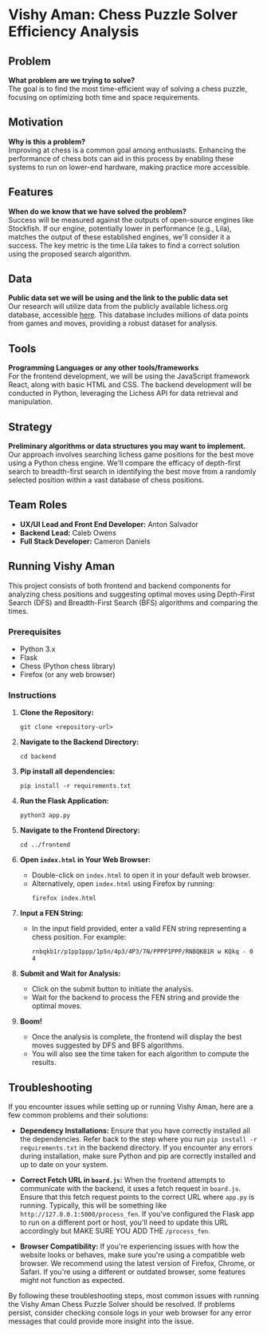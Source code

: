 # Vishy Aman: Chess Puzzle Solver Efficiency Analysis

## Problem

**What problem are we trying to solve?**  
The goal is to find the most time-efficient way of solving a chess puzzle, focusing on optimizing both time and space requirements.

## Motivation

**Why is this a problem?**  
Improving at chess is a common goal among enthusiasts. Enhancing the performance of chess bots can aid in this process by enabling these systems to run on lower-end hardware, making practice more accessible.

## Features

**When do we know that we have solved the problem?**  
Success will be measured against the outputs of open-source engines like Stockfish. If our engine, potentially lower in performance (e.g., Lila), matches the output of these established engines, we'll consider it a success. The key metric is the time Lila takes to find a correct solution using the proposed search algorithm.

## Data

**Public data set we will be using and the link to the public data set**  
Our research will utilize data from the publicly available lichess.org database, accessible [here](https://database.lichess.org/). This database includes millions of data points from games and moves, providing a robust dataset for analysis.

## Tools

**Programming Languages or any other tools/frameworks**  
For the frontend development, we will be using the JavaScript framework React, along with basic HTML and CSS. The backend development will be conducted in Python, leveraging the Lichess API for data retrieval and manipulation.

## Strategy

**Preliminary algorithms or data structures you may want to implement.**  
Our approach involves searching lichess game positions for the best move using a Python chess engine. We'll compare the efficacy of depth-first search to breadth-first search in identifying the best move from a randomly selected position within a vast database of chess positions.

## Team Roles

- **UX/UI Lead and Front End Developer:** Anton Salvador
- **Backend Lead:** Caleb Owens
- **Full Stack Developer:** Cameron Daniels

## Running Vishy Aman

This project consists of both frontend and backend components for analyzing chess positions and suggesting optimal moves using Depth-First Search (DFS) and Breadth-First Search (BFS) algorithms and comparing the times.

### Prerequisites
- Python 3.x
- Flask
- Chess (Python chess library)
- Firefox (or any web browser)

### Instructions

1. **Clone the Repository:**
    ```
    git clone <repository-url>
    ```

2. **Navigate to the Backend Directory:**
    ```
    cd backend
    ```

2. **Pip install all dependencies:**
    ```
    pip install -r requirements.txt
    ```

3. **Run the Flask Application:**
    ```
    python3 app.py
    ```

4. **Navigate to the Frontend Directory:**
    ```
    cd ../frontend
    ```

5. **Open `index.html` in Your Web Browser:**
    - Double-click on `index.html` to open it in your default web browser.
    - Alternatively, open `index.html` using Firefox by running:
        ```
        firefox index.html
        ```

6. **Input a FEN String:**
    - In the input field provided, enter a valid FEN string representing a chess position. For example:
        ```
        rnbqkb1r/p1pp1ppp/1p5n/4p3/4P3/7N/PPPP1PPP/RNBQKB1R w KQkq - 0 4
        ```

7. **Submit and Wait for Analysis:**
    - Click on the submit button to initiate the analysis.
    - Wait for the backend to process the FEN string and provide the optimal moves.

8. **Boom!**
    - Once the analysis is complete, the frontend will display the best moves suggested by DFS and BFS algorithms.
    - You will also see the time taken for each algorithm to compute the results.

## Troubleshooting

If you encounter issues while setting up or running Vishy Aman, here are a few common problems and their solutions:

- **Dependency Installations:** Ensure that you have correctly installed all the dependencies. Refer back to the step where you run `pip install -r requirements.txt` in the backend directory. If you encounter any errors during installation, make sure Python and pip are correctly installed and up to date on your system.

- **Correct Fetch URL in `board.js`:** When the frontend attempts to communicate with the backend, it uses a fetch request in `board.js`. Ensure that this fetch request points to the correct URL where `app.py` is running. Typically, this will be something like `http://127.0.0.1:5000/process_fen`. If you've configured the Flask app to run on a different port or host, you'll need to update this URL accordingly but MAKE SURE YOU ADD THE `/process_fen`.

- **Browser Compatibility:** If you're experiencing issues with how the website looks or behaves, make sure you're using a compatible web browser. We recommend using the latest version of Firefox, Chrome, or Safari. If you're using a different or outdated browser, some features might not function as expected.

By following these troubleshooting steps, most common issues with running the Vishy Aman Chess Puzzle Solver should be resolved. If problems persist, consider checking console logs in your web browser for any error messages that could provide more insight into the issue.
